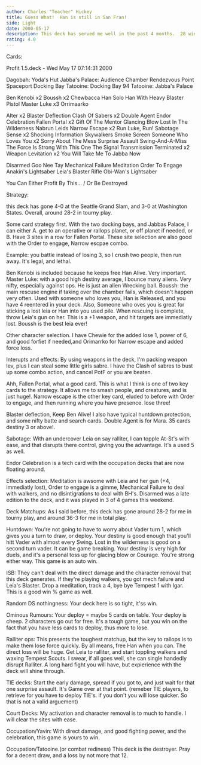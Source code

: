 ```yaml
---
author: Charles "Teacher" Hickey
title: Guess What!  Han is still in San Fran!
side: Light
date: 2000-05-17
description: This deck has served me well in the past 4 months.  28 wins, 2 losses in Tourny Play.
rating: 4.0
---
```

Cards: 

Profit 1.5.deck - Wed May 17 07:14:31 2000

Dagobah: Yoda's Hut
Jabba's Palace: Audience Chamber
Rendezvous Point
Spaceport Docking Bay
Tatooine: Docking Bay 94
Tatooine: Jabba's Palace

Ben Kenobi  x2
Boussh	x2
Chewbacca
Han Solo
Han With Heavy Blaster Pistol
Master Luke  x3
Orrimaarko

Alter  x2
Blaster Deflection
Clash Of Sabers  x2
Double Agent
Endor Celebration
Fallen Portal  x2
Gift Of The Mentor
Glancing Blow
Lost In The Wilderness
Nabrun Leids
Narrow Escape  x2
Run Luke, Run!
Sabotage
Sense  x2
Shocking Information
Skywalkers
Smoke Screen
Someone Who Loves You  x2
Sorry About The Mess
Surprise Assault
Swing-And-A-Miss
The Force Is Strong With This One
The Signal
Transmission Terminated  x2
Weapon Levitation  x2
You Will Take Me To Jabba Now

Disarmed
Goo Nee Tay
Mechanical Failure
Meditation
Order To Engage
Anakin's Lightsaber
Leia's Blaster Rifle
Obi-Wan's Lightsaber

You Can Either Profit By This... / Or Be Destroyed




Strategy: 

this deck has gone 4-0 at the Seattle Grand Slam, and 3-0 at Washington States.  Overall, around 28-2 in tourny play.

Some card strategy first. With the two docking bays, and Jabbas Palace, I can either A. get to an operative or rallops planet, or off planet if needed, or B. Have 3 sites in a row for Fallen Portal. These site selection are also good with the Order to engage, Narrow escpae combo.

Example: you battle instead of losing 3, so I crush two people, then run away.	It's legal, and lethal.

Ben Kenobi is included because he keeps free Han Alive. Very important. Master Luke: with a good high destiny average, I bounce many aliens. Very
nifty, especially against ops.	He is just an alien Wrecking ball.  Boussh: the main rescuse engine if taking over the chamber fails, which doesn't happen very often. Used with someone who loves you, Han is Released, and you have 4 reentered in your deck.  Also, Someone who oves you is great for sticking a lost leia or Han into you used pile. When rescuing is complete, throw Leia's gun on her.	This is a +1 weapon, and hit targets are immediatly lost.  Boussh is the best leia ever!

Other character selection. I have Chewie for the added lose 1, power of 6, and good forfiet if needed,and Orimarrko for Narrow escape and added force loss.

Interupts and effects: By using weapons in the deck, I'm packing weapon lev, plus I can steal some little girls sabre. I have the Clash of sabres to bust up some combo action, and cancel PotF or you are beaten.

Ahh, Fallen Portal, what a good card. This is what I think is one of two key cards to the strategy. It allows me to smash people, and creatures, and is just huge!. Narrow escape is the other key card, eluded to before with
Order to engage, and then running where you have presence. lose three!

Blaster deflection, Keep Ben Alive! I also have typical huntdown protection, and some nifty batte and search cards. Double Agent is for Mara. 35 cards destiny 3 or above!.

Sabotage:  With an undercover Leia on say ralliter, I can topple At-St's with ease, and that disrupts there control, giving you the advantage.  It's a used 5 as well.

Endor Celebration is a tech card with the occupation decks that are now floating around.

Effects selection: Meditation is awsome with Leia and her gun (+4, immediatly lost), Order to engage is a gimme, Mechanical Failure to deal
with walkers, and no disintigrations to deal with BH's. Disarmed was a late edition to the deck, and it was played in 3 of 4 games this weekend.

Deck Matchups:	As I said before, this deck has gone around 28-2 for me in tourny play, and around 36-3 for me in total play.

Huntdown:  You're not going to have to worry about Vader turn 1, which gives you a turn to draw, or deploy.  Your destiny is good enough that you'll hitt Vader with almost every Swing.  Lost in the wilderness is good on a second turn vader.  It can be game breaking.  Your destiny is very high for duels, and it's a personal toss up for glacing blow or Courage.  You're strong either way.  This game is an auto win.

ISB:  They can't deal with the direct damage and the character removal that this deck generates.  If they're playing walkers, you got mech failure and Leia's Blaster.  Drop a meditation, track a 4, bye bye Tempest 1 with Igar.  This is a good win % game as well.

Random DS nothingness:	Your deck here is so tight, it'ss win.

Ominous Rumours:  Your deploy = maybe 5 cards on table.  Your deploy is cheep.	2 characters go out for free.  It's a tough game, but you win on the fact that you have less cards to deploy, thus more to lose.

Ralliter ops:  This presents the toughest matchup, but the key to rallops is to make them lose force quickly.  By all means, free Han when you can.  The direct loss will be huge.  Get Leia to ralliter, and start toppling walkers and waxing Tempest Scouts.  I swear, if all goes well, she can single handedly disrupt Ralliter.  A long hard fight you will have, but expierience with the deck will shine through.

TIE decks:  Start the early damage, spread if you got to, and just wait for that one surprise assault.	It's Game over at that point. (remeber TIE players, to retrieve for you have to deploy TIE's.  if you don't you will lose quicker.  So that is not a valid arguement)

Court Decks:  My activation and character removal is to much to handle.  I will clear the sites with ease.

Occupation/Yavin:  With direct damage, and good fighting power, and the celebration, this game is yours to win.

Occupation/Tatooine.(or combat rediness)  This deck is the destroyer.  Pray for a decent draw, and a loss by not more that 12.
